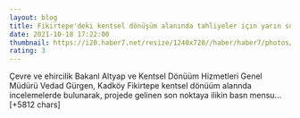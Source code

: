 ```yaml
--- 
layout: blog
title: Fikirtepe'deki kentsel dönüşüm alanında tahliyeler için yarın son gün
date: 2021-10-18 17:22:00
thumbnail: https://i20.haber7.net/resize/1240x720//haber/haber7/photos/2021/42/fikirtepede_kentsel_donusum_alaninda_tahliyeler_icin_yarin_son_gun_1634577620_249.jpg
rating: 3
---
```

Çevre ve ehircilik Bakanl Altyap ve Kentsel Dönüüm Hizmetleri Genel Müdürü Vedad Gürgen, Kadköy Fikirtepe kentsel dönüüm alannda incelemelerde bulunarak, projede gelinen son noktaya ilikin basn mensu… [+5812 chars]